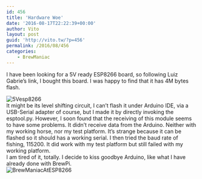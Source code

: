 ```yaml
---
id: 456
title: 'Hardware Woe'
date: '2016-08-17T22:22:39+00:00'
author: Vito
layout: post
guid: 'http://vito.tw/?p=456'
permalink: /2016/08/456
categories:
    - BrewManiac
---
```


I have been looking for a 5V ready ESP8266 board, so following Luiz Gabrie’s link, I bought this board. I was happy to find that it has 4M bytes flash.  
   
![5Vesp8266](http://vito.tw/wp-content/uploads/2016/08/5Vesp8266.jpg)  
It might be its level shifting circuit, I can’t flash it under Arduino IDE, via a USB-Serial adapter of course, but I made it by directly invoking the esptool.py. However, I soon found that the receiving of this module seems to have some problems. It didn’t receive data from the Arduino. Neither with my working horse, nor my test platform. It’s strange because it can be flashed so it should has a working serial. I then tried the baud rate of fishing, 115200. It did work with my test platform but still failed with my working platform.  
I am tired of it, totally. I decide to kiss goodbye Arduino, like what I have already done with BrewPi.  
![BrewManiacAtESP8266](http://vito.tw/wp-content/uploads/2016/08/BrewManiacAtESP8266.jpg)